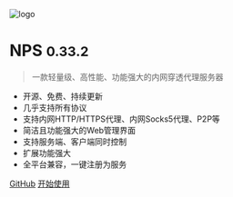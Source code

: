 ![logo](https://cdn.jsdelivr.net/gh/djylb/nps/docs/logo.svg)

# NPS <small>0.33.2</small>

> 一款轻量级、高性能、功能强大的内网穿透代理服务器

- 开源、免费、持续更新
- 几乎支持所有协议
- 支持内网HTTP/HTTPS代理、内网Socks5代理、P2P等
- 简洁且功能强大的Web管理界面
- 支持服务端、客户端同时控制
- 扩展功能强大
- 全平台兼容，一键注册为服务

[GitHub](https://github.com/djylb/nps/)
[开始使用](#nps)
